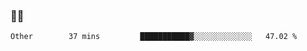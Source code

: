 ### 👨‍💻

<!--START_SECTION:waka-->

```text
Other        37 mins         ███████████▓░░░░░░░░░░░░░   47.02 %
```

<!--END_SECTION:waka-->
